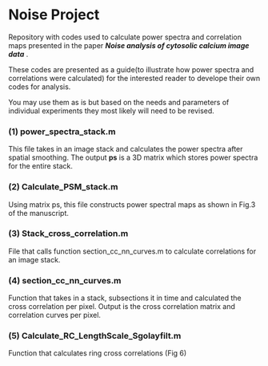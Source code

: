 
# Noise Project

Repository with codes used to calculate power spectra and correlation maps 
presented in the paper **_Noise analysis of cytosolic calcium image data_** .

These codes are presented as a guide(to illustrate how power spectra 
and correlations were calculated) for the interested reader to develope their own codes for analysis.

You may use them as is but based on the needs and parameters of individual experiments they most 
likely will need to be revised. 


###  (1) power_spectra_stack.m
 This file takes in an image stack and calculates the power spectra after spatial smoothing. The output **ps** 
 is a 3D matrix which stores power spectra for the entire stack.
 
### (2) Calculate_PSM_stack.m
Using matrix ps, this file constructs power spectral maps as shown in Fig.3 of the manuscript.

### (3) Stack_cross_correlation.m
File that calls function section_cc_nn_curves.m to calculate correlations for an image stack.

### (4) section_cc_nn_curves.m
Function that takes in a stack, subsections it in time and calculated the cross correlation  per pixel. 
Output is the cross correlation matrix and correlation curves per pixel.

### (5) Calculate_RC_LengthScale_Sgolayfilt.m
Function that calculates ring cross correlations (Fig 6)


